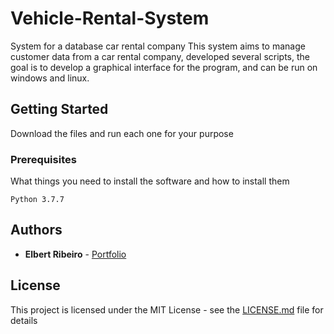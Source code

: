 # Vehicle-Rental-System
System for a database car rental company
This system aims to manage customer data from a car rental company, developed several scripts, the goal is to develop a graphical interface for the program, and can be run on windows and linux.

## Getting Started

Download the files and run each one for your purpose

### Prerequisites

What things you need to install the software and how to install them

```
Python 3.7.7
```



## Authors

* **Elbert Ribeiro** - [Portfolio](http://elbertribeiro.github.io/)


## License

This project is licensed under the MIT License - see the [LICENSE.md](LICENSE.md) file for details
